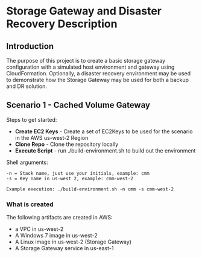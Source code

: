 # Storage Gateway and Disaster Recovery Description

## Introduction

The purpose of this project is to create a basic storage gateway configuration with a simulated host environment and gateway using CloudFormation. Optionally, a disaster recovery environment may be used to demonstrate how the Storage Gateway may be used for both a backup and DR solution.

## Scenario 1 - Cached Volume Gateway

Steps to get started:
* **Create EC2 Keys** - Create a set of EC2Keys to be used for the scenario in the AWS us-west-2 Region
* **Clone Repo** - Clone the repository locally
* **Execute Script** - run ./build-environment.sh to build out the environment

Shell arguments:
```
-n = Stack name, just use your initials, example: cmm
-s = Key name in us-west 2, example: cmm-west-2

Example execution: ./build-environment.sh -n cmm -s cmm-west-2
```


### What is created

The following artifacts are created in AWS:

* a VPC in us-west-2
* A Windows 7 image in us-west-2
* A Linux image in us-west-2 (Storage Gateway)
* A Storage Gateway service in us-east-1
